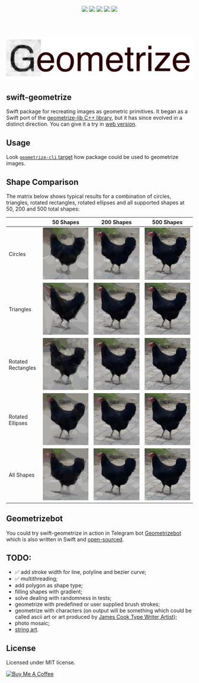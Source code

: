 <p align="center" style="padding-bottom:50px;">
<a href="https://developer.apple.com/swift"><img src="https://img.shields.io/badge/Swift-5.x-orange.svg?style=flat"/></a> 
<a href="https://github.com/apple/swift-package-manager"><img src="https://img.shields.io/badge/SPM-compatible-brightgreen.svg"/></a> 
<a href="https://github.com/valeriyvan/swift-geometrize"><img src="https://img.shields.io/badge/Platforms-macOS%20%7C%20iOS%20%7C%20Linux-lightgrey"/></a> 
<a href="https://github.com/valeriyvan/swift-geometrize/actions/workflows/build-run-tests-macos.yml"><img src="https://github.com/valeriyvan/swift-geometrize/actions/workflows/build-run-tests-macos.yml/badge.svg"/></a>
<a href="https://github.com/valeriyvan/swift-geometrize/actions/workflows/build-run-tests-ubuntu.yml"><img src="https://github.com/valeriyvan/swift-geometrize/actions/workflows/build-run-tests-ubuntu.yml/badge.svg"/></a>
</p>

![Geometrize logo fulltext](/images/geometrize-logo.svg)

## swift-geometrize

Swift package for recreating images as geometric primitives. It began as a Swift port of the [geometrize-lib C++ library](https://github.com/Tw1ddle/geometrize-lib), but it has since evolved in a distinct direction. You can give it a try in [web version](https://geometrize.w7software.com).

## Usage

Look [`geometrize-cli` target](https://github.com/valeriyvan/swift-geometrize/blob/main/Sources/geometrize-cli/main.swift) how package could be used to geometrize images.

## Shape Comparison

The matrix below shows typical results for a combination of circles, triangles, rotated rectangles, rotated ellipses and all supported shapes at 50, 200 and 500 total shapes:

|                    | 50 Shapes     | 200 Shapes    | 500 Shapes   |
| ------------------ | ------------- | ------------- | ------------ |
| Circles            | ![Chicken 50 Circles](/images/chicken-circles-50.svg) | ![Chicken 200 Circles](/images/chicken-circles-200.svg) | ![Chicken 500 Circles](/images/chicken-circles-500.svg) |
| Triangles          |![Chicken 50 Triangles](/images/chicken-triangles-50.svg) | ![Chicken 200 Triangles](/images/chicken-triangles-200.svg) | ![Chicken 500 Triangles](/images/chicken-triangles-500.svg) |
| Rotated Rectangles | ![Chicken 50 RotatedRectangles](/images/chicken-rotated-rectangles-50.svg) | ![Chicken 200 RotatedRectangles](/images/chicken-rotated-rectangles-200.svg) | ![Chicken 500 RotatedRectangles](/images/chicken-rotated-rectangles-500.svg) |
| Rotated Ellipses   | ![Chicken 50 RotatedEllipses](/images/chicken-rotated-ellipses-50.svg) | ![Chicken 200 RotatedEllipses](/images/chicken-rotated-ellipses-200.svg) |![Chicken 500 RotatedEllipses](/images/chicken-rotated-ellipses-500.svg) |
| All Shapes         | ![Chicken 50 All Shapes](/images/chicken-all-shapes-50.svg) | ![Chicken 200 All Shapes](/images/chicken-all-shapes-200.svg) | ![Chicken 500 All Shapes](/images/chicken-all-shapes-500.svg) |

## Geometrizebot

You could try swift-geometrize in action in Telegram bot [Geometrizebot](https://t.me/geometrizebot) which is also written in Swift and [open-sourced](https://github.com/valeriyvan/geometrizebot).

## TODO:
* ✅ add stroke width for line, polyline and bezier curve;
* ✅ multithreading;
* add polygon as shape type;
* filling shapes with gradient;
* solve dealing with randomness in tests;
* geometrize with predefined or user supplied brush strokes;
* geometrize with characters (on output will be something which could be called ascii art or art produced by [James Cook Type Writer Artist](https://jamescookartwork.com));
* photo mosaic;
* [string art](https://en.wikipedia.org/wiki/String_art).

## License

Licensed under MIT license.

<a href="https://www.buymeacoffee.com/valeriyvan" target="_blank"><img src="https://cdn.buymeacoffee.com/buttons/v2/default-yellow.png" alt="Buy Me A Coffee" style="height: 60px !important;width: 217px !important;" ></a>
